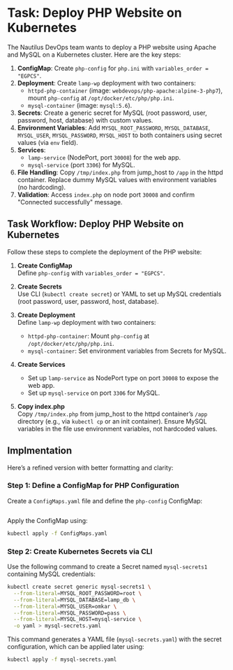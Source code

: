 # Task: Deploy PHP Website on Kubernetes
The Nautilus DevOps team wants to deploy a PHP website using Apache and MySQL on a Kubernetes cluster. Here are the key steps:

1. **ConfigMap**: Create `php-config` for `php.ini` with `variables_order = "EGPCS"`.
2. **Deployment**: Create `lamp-wp` deployment with two containers:
   - `httpd-php-container` (image: `webdevops/php-apache:alpine-3-php7`), mount `php-config` at `/opt/docker/etc/php/php.ini`.
   - `mysql-container` (image: `mysql:5.6`).
3. **Secrets**: Create a generic secret for MySQL (root password, user, password, host, database) with custom values.
4. **Environment Variables**: Add `MYSQL_ROOT_PASSWORD`, `MYSQL_DATABASE`, `MYSQL_USER`, `MYSQL_PASSWORD`, `MYSQL_HOST` to both containers using secret values (via `env` field).
5. **Services**:
   - `lamp-service` (NodePort, port `30008`) for the web app.
   - `mysql-service` (port `3306`) for MySQL.
6. **File Handling**: Copy `/tmp/index.php` from jump_host to `/app` in the httpd container. Replace dummy MySQL values with environment variables (no hardcoding).
7. **Validation**: Access `index.php` on node port `30008` and confirm "Connected successfully" message.


## Task Workflow: Deploy PHP Website on Kubernetes

Follow these steps to complete the deployment of the PHP website:

1. **Create ConfigMap**  
   Define `php-config` with `variables_order = "EGPCS"`.

2. **Create Secrets**  
   Use CLI (`kubectl create secret`) or YAML to set up MySQL credentials (root password, user, password, host, database).

3. **Create Deployment**  
   Define `lamp-wp` deployment with two containers:  
   - `httpd-php-container`: Mount `php-config` at `/opt/docker/etc/php/php.ini`.  
   - `mysql-container`: Set environment variables from Secrets for MySQL.

4. **Create Services**  
   - Set up `lamp-service` as NodePort type on port `30008` to expose the web app.  
   - Set up `mysql-service` on port `3306` for MySQL.

5. **Copy index.php**  
   Copy `/tmp/index.php` from jump_host to the httpd container’s `/app` directory (e.g., via `kubectl cp` or an init container). Ensure MySQL variables in the file use environment variables, not hardcoded values.

## Implmentation
Here’s a refined version with better formatting and clarity:  

### **Step 1: Define a ConfigMap for PHP Configuration**  
Create a `ConfigMaps.yaml` file and define the `php-config` ConfigMap:  

```yaml

```

Apply the ConfigMap using:  
```sh
kubectl apply -f ConfigMaps.yaml
```

### **Step 2: Create Kubernetes Secrets via CLI**  
Use the following command to create a Secret named `mysql-secrets1` containing MySQL credentials:  

```sh
kubectl create secret generic mysql-secrets1 \
  --from-literal=MYSQL_ROOT_PASSWORD=root \
  --from-literal=MYSQL_DATABASE=lamp_db \
  --from-literal=MYSQL_USER=omkar \
  --from-literal=MYSQL_PASSWORD=pass \
  --from-literal=MYSQL_HOST=mysql-service \
  -o yaml > mysql-secrets.yaml
```

This command generates a YAML file (`mysql-secrets.yaml`) with the secret configuration, which can be applied later using:  

```sh
kubectl apply -f mysql-secrets.yaml
```


